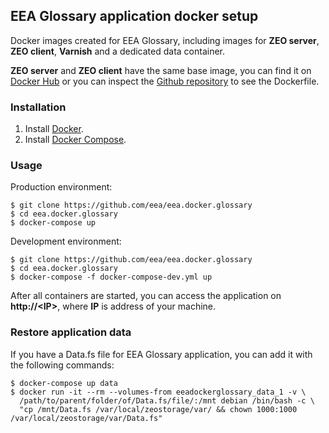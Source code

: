 ## EEA Glossary application docker setup

Docker images created for EEA Glossary, including images for **ZEO server**, **ZEO client**, **Varnish** and a dedicated data container.

**ZEO server** and **ZEO client** have the same base image, you can find it on [Docker Hub](https://registry.hub.docker.com/u/eeacms/zope/) or you can inspect the [Github repository](https://github.com/eea/eea.docker.zope) to see the Dockerfile.


### Installation
1. Install [Docker](https://www.docker.com/).
2. Install [Docker Compose](https://docs.docker.com/compose/).

### Usage

Production environment:
  
    $ git clone https://github.com/eea/eea.docker.glossary
    $ cd eea.docker.glossary
    $ docker-compose up

Development environment:

    $ git clone https://github.com/eea/eea.docker.glossary
    $ cd eea.docker.glossary
    $ docker-compose -f docker-compose-dev.yml up

After all containers are started, you can access the application on **http://\<IP\>**, where **IP** is address of your machine.

### Restore application data
If you have a Data.fs file for EEA Glossary application, you can add it with the following commands:

    $ docker-compose up data
    $ docker run -it --rm --volumes-from eeadockerglossary_data_1 -v \ 
      /path/to/parent/folder/of/Data.fs/file/:/mnt debian /bin/bash -c \ 
      "cp /mnt/Data.fs /var/local/zeostorage/var/ && chown 1000:1000 /var/local/zeostorage/var/Data.fs"
